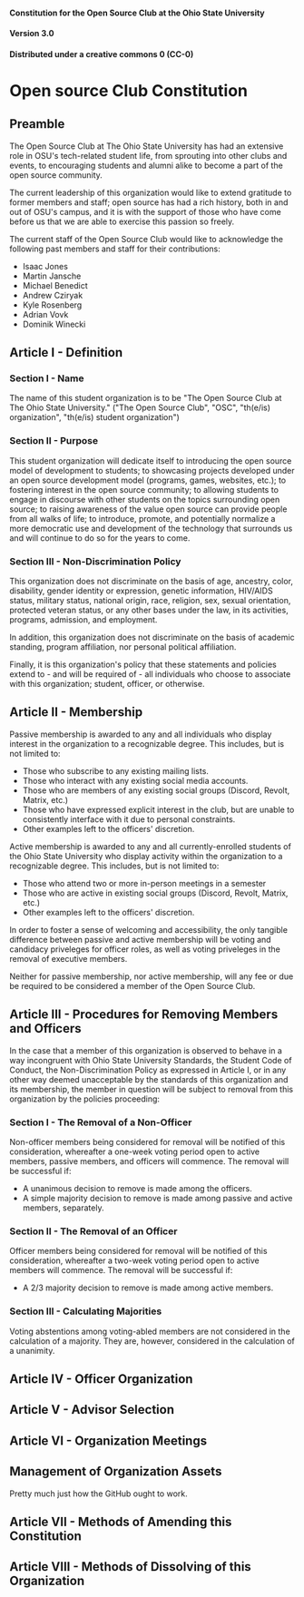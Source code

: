 #### Constitution for the Open Source Club at the Ohio State University
#### Version 3.0
#### Distributed under a creative commons 0 (CC-0)

# Open source Club Constitution

## Preamble

The Open Source Club at The Ohio State University has had an extensive role in OSU's tech-related
student life, from sprouting into other clubs and events, to encouraging students and alumni alike
to become a part of the open source community.

The current leadership of this organization would like to extend gratitude to former members and staff;
open source has had a rich history, both in and out of OSU's campus, and it is with the support of those
who have come before us that we are able to exercise this passion so freely.

The current staff of the Open Source Club would like to acknowledge the following past members and staff for their contributions:

- Isaac Jones
- Martin Jansche
- Michael Benedict
- Andrew Cziryak
- Kyle Rosenberg
- Adrian Vovk
- Dominik Winecki

## Article I - Definition

### Section I - Name
The name of this student organization is to be "The Open Source Club at The Ohio State University."
("The Open Source Club", "OSC", "th(e/is) organization", "th(e/is) student organization")

### Section II - Purpose
This student organization will dedicate itself to introducing the open source model of
development to students; to showcasing projects developed under an open source development
model (programs, games, websites, etc.); to fostering interest in the open source community;
to allowing students to engage in discourse with other students on the topics surrounding
open source; to raising awareness of the value open source can provide people from all
walks of life; to introduce, promote, and potentially normalize a more democratic use and
development of the technology that surrounds us and will continue to do so for the years
to come.

### Section III - Non-Discrimination Policy
This organization does not discriminate on the basis of
age, ancestry, color, disability, gender identity or expression, genetic information,
HIV/AIDS status, military status, national origin, race, religion, sex, sexual orientation,
protected veteran status, or any other bases under the law, in its activities, programs,
admission, and employment.

In addition, this organization does not discriminate on the basis of academic standing,
program affiliation, nor personal political affiliation.

Finally, it is this organization's policy that these statements and policies extend to - and
will be required of - all individuals who choose to associate with this organization; student,
officer,  or otherwise.

## Article II - Membership
Passive membership is awarded to any and all individuals who display interest in the organization
to a recognizable degree. This includes, but is not limited to:

- Those who subscribe to any existing mailing lists.
- Those who interact with any existing social media accounts.
- Those who are members of any existing social groups (Discord, Revolt, Matrix, etc.)
- Those who have expressed explicit interest in the club, but are unable to consistently
interface with it due to personal constraints.
- Other examples left to the officers' discretion.

Active membership is awarded to any and all currently-enrolled students of the Ohio
State University who display activity within the organization to a recognizable degree. This includes,
but is not limited to:

- Those who attend two or more in-person meetings in a semester
- Those who are active in existing social groups (Discord, Revolt, Matrix, etc.)
- Other examples left to the officers' discretion.

In order to foster a sense of welcoming and accessibility, the only tangible difference between
passive and active membership will be voting and candidacy priveleges for officer roles, as well
as voting priveleges in the removal of executive members.

Neither for passive membership, nor active membership, will any fee or due be required to be
considered a member of the Open Source Club.

## Article III - Procedures for Removing Members and Officers

In the case that a member of this organization is observed
to behave in a way incongruent with Ohio State University Standards, the Student Code of Conduct,
the Non-Discrimination Policy
as expressed in Article I, or in any other way deemed unacceptable by the standards of this organization
and its membership, the member in question will be subject to removal from this organization
by the policies proceeding:

### Section I - The Removal of a Non-Officer
Non-officer members being considered for removal will be notified of this consideration,
whereafter a one-week voting period open to active members, passive members, and officers
will commence.
The removal will be successful if:

- A unanimous decision to remove is made among the officers.
- A simple majority decision to remove is made among passive and active members, separately.

### Section II - The Removal of an Officer
Officer members being considered for removal will be notified of this consideration,
whereafter a two-week voting period open to active members will commence.
The removal will be successful if:

- A 2/3 majority decision to remove is made among active members.

### Section III - Calculating Majorities
Voting abstentions among voting-abled members are not considered in the calculation of a majority.
They are, however, considered in the calculation of a unanimity.

## Article IV - Officer Organization

## Article V - Advisor Selection

## Article VI - Organization Meetings

## Management of Organization Assets
Pretty much just how the GitHub ought to work.

## Article VII - Methods of Amending this Constitution

## Article VIII - Methods of Dissolving of this Organization
